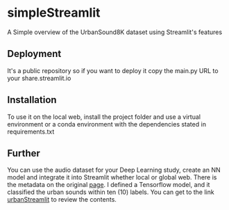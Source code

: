 # simpleStreamlit
A Simple overview of the UrbanSound8K dataset using Streamlit's features

## Deployment
It's a public repository so if you want to deploy it copy the main.py URL to your share.streamlit.io

## Installation
To use it on the local web, install the project folder and use a virtual environment or a conda environment with the dependencies stated in requirements.txt

## Further
You can use the audio dataset for your Deep Learning study, create an NN model and integrate it into Streamlit whether local or global web.
There is the metadata on the original [page](https://urbansounddataset.weebly.com/urbansound8k.html).
I defined a Tensorflow model, and it classified the urban sounds within ten (10) labels. You can get to the link [urbanStreamlit](https://huggingface.co/spaces/Enise/urbanstreamlit) to review the contents.
